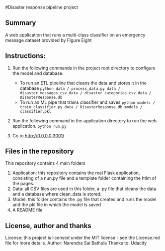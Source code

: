 #Disaster response pipeline project


## Summary
A web application that runs a multi-class classifier on an emergency message dataset provided by Figure Eight

## Instructions:
1. Run the following commands in the project root directory to configure the model and database.

    - To run an ETL pipeline that cleans the data and stores it in the database
        `python data / process_data.py data / disaster_messages.csv data / disaster_categories.csv data / DisasterResponse.db`
    - To run an ML pipe that trains classifier and saves
        `python models / train_classifier.py data / DisasterResponse.db models / classifier.pkl`

2. Run the following command in the application directory to run the web application.
    `python run.py`

3. Go to http://0.0.0.0:3001/

## Files in the repository
This repository contains 4 main folders
1. Application: this repository contains the real Flask application, consisting of a nun.py file and a template folder containing the htlm of the pages.
2. Data: all CSV files are used in this folder, a .py file that cleans the data and a database where clean_data is stored.
3. Model: this folder contains the .py file that creates and runs the model and the pkl file in which the model is saved
4. A README file


## License, author and thanks
License: this project is licensed under the MIT license - see the License.md file for more details.
Author: Narendra Sai Bathula
Thanks to: Udacity
